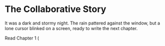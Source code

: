 # The Collaborative Story

It was a dark and stormy night. The rain pattered against the window, but a lone cursor blinked on a screen, ready to write the next chapter.

Read Chapter 1 (
